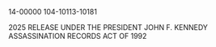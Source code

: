 14-00000
104-10113-10181

2025 RELEASE UNDER THE PRESIDENT JOHN F. KENNEDY ASSASSINATION RECORDS ACT OF 1992
